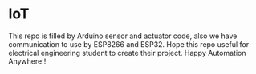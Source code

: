 # IoT
This repo is filled by Arduino sensor and actuator code, also we have communication to use by ESP8266 and ESP32. Hope this repo useful for electrical engineering student to create their project. Happy Automation Anywhere!!
